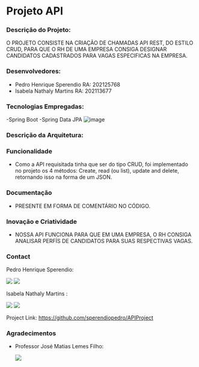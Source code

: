 # Projeto API


### Descrição do Projeto:
O PROJETO CONSISTE NA CRIAÇÃO DE CHAMADAS API REST, DO ESTILO CRUD, PARA QUE O RH DE UMA EMPRESA CONSIGA DESIGNAR CANDIDATOS CADASTRADOS PARA VAGAS ESPECIFICAS NA EMPRESA. 


### Desenvolvedores:
- Pedro Henrique Sperendio RA: 202125768
- Isabela Nathaly Martins RA: 202113677


### Tecnologias Empregadas:
-Spring Boot 
-Spring Data JPA 
![image](https://github.com/sperendiopedro/APIProject/assets/147004325/9d4cad93-2b70-43e3-a2a4-da480b5a3e5c)
   
### Descrição da Arquitetura:

### Funcionalidade
- Como a API requisitada tinha que ser do tipo CRUD, foi implementado no projeto os 4 métodos: Create, read (ou list), update and delete, retornando isso na forma de um JSON. 

### Documentação
- PRESENTE EM FORMA DE COMENTÁRIO NO CÓDIGO. 

### Inovação e Criatividade
- NOSSA API FUNCIONA PARA QUE EM UMA EMPRESA, O RH CONSIGA ANALISAR PERFÍS DE CANDIDATOS PARA SUAS RESPECTIVAS VAGAS. 

### Contact

Pedro Henrique Sperendio:

<a href = "mailto:pedro.sperendio@outlook.com"><img src="https://img.shields.io/badge/-Gmail-%23333?style=for-the-badge&logo=gmail&logoColor=white" target="_blank"></a>
<a href="https://www.linkedin.com/in/pedro-sperendio/" target="_blank"><img src="https://img.shields.io/badge/-LinkedIn-%230077B5?style=for-the-badge&logo=linkedin&logoColor=white" target="_blank"></a> 

Isabela Nathaly Martins :

<a href = "mailto:imartins12052003@gmail.com"><img src="https://img.shields.io/badge/-Gmail-%23333?style=for-the-badge&logo=gmail&logoColor=white" target="_blank"></a>
<a href="https://www.linkedin.com/in/inmartins18/" target="_blank"><img src="https://img.shields.io/badge/-LinkedIn-%230077B5?style=for-the-badge&logo=linkedin&logoColor=white" target="_blank"></a> 

Project Link: https://github.com/sperendiopedro/APIProject

### Agradecimentos

- Professor José Matias Lemes Filho:

  <a href = "https://github.com/matiasfilho81/" target ="_blank"><img src="https://img.shields.io/badge/GitHub-100000?style=for-the-badge&logo=github&logoColor=white"></a>
